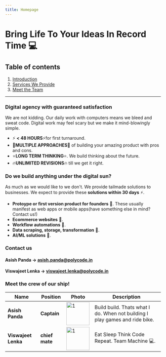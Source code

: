 ```yaml
---
title: Homepage
---
```


# Bring Life To Your Ideas In Record Time  💻 
## Table of contents
1. [Introduction](#introduction)
2. [Services We Provide](#services)
3. [Meet the Team](#team)
<hr />

### Digital agency with guaranteed satisfaction<a name="introduction"></a>
We are not kidding. Our daily work with computers means we bleed and sweat code. Digital work may feel scary but
we make it mind-blowingly simple.
* ⚡️ **< 48 HOURS**⚡️for first turnaround. 
* 🌿**MULTIPLE APPROACHES**🌿 of building your amazing product with pros and cons.
* ⭐️**LONG TERM THINKING**⭐️. We build thinking about the future.
* 🔥**UNLIMITED REVISIONS**🔥 till we get it right.

### Do we build anything under the digital sun? <a name="services"></a>
As much as we would like to we don't. We provide tailmade solutions to businesses. We expect to provide these **solutions within 30 days** ⚡️.
* **Protoype or first version product for founders** 🦊. These usually manifest as web apps or mobile apps(have something else in mind? Contact us!)
* **Ecommerce websites** 🛒. 
* **Workflow automations** 🤖.
* **Data scraping, storage, transformation** 💾.
* **AI/ML solutions** 🦾.

### Contact us
#### Asish Panda -> asish.panda@polycode.in
#### Viswajeet Lenka -> viswajeet.lenka@polycode.in

### Meet the crew of our ship!<a name="team"></a>

| Name             | Position    |  Photo                                                                                                                         | Description |
| ---------------  | ----------- | -------------------------------------------------------------------------------------------------------------------------------| ----------- |
| **Asish Panda**      | **Captain**     |<img src="https://achebazaarpublic.s3.ap-south-1.amazonaws.com/TeamPhoto/asish-circle.png"  alt="1" width = 75px height = 75px >     | Build build. Thats what I do. When not building I play games and ride bike.         |
| **Viswajeet Lenka**  | **chief mate**  |<img src="https://achebazaarpublic.s3.ap-south-1.amazonaws.com/TeamPhoto/viswajeet_circle.png"  alt="1" width = 75px height = 75px > | Eat Sleep Think Code Repeat. Team Machine 💻.
